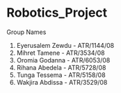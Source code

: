 # Robotics_Project

Group Names
1. Eyerusalem Zewdu - ATR/1144/08
2. Mihret Tamene - ATR/3534/08
3. Oromia Godanna - ATR/6053/08
4. Rihana Abedela - ATR/5728/08
5. Tunga Tessema - ATR/5158/08
6. Wakjira Abdissa - ATR/3529/08
